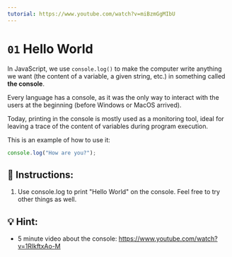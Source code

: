 ```yaml
---
tutorial: https://www.youtube.com/watch?v=miBzmGgMIbU
---
```


# `01` Hello World

In JavaScript, we use `console.log()` to make the computer write anything we want (the content of a variable, a given string, etc.) in something called **the console**.

Every language has a console, as it was the only way to interact with the users at the beginning (before Windows or MacOS arrived). 

Today, printing in the console is mostly used as a monitoring tool, ideal for leaving a trace of the content of variables during program execution.

This is an example of how to use it:

```js
console.log("How are you?");
```

## 📝 Instructions:

1. Use console.log to print "Hello World" on the console. Feel free to try other things as well.

## 💡 Hint:

+ 5 minute video about the console: https://www.youtube.com/watch?v=1RlkftxAo-M

